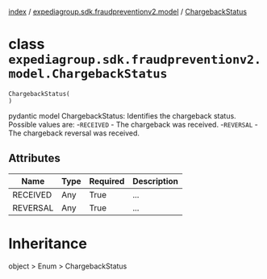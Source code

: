 [index](index.md) / [expediagroup.sdk.fraudpreventionv2.model](expediagroup.sdk.fraudpreventionv2.model.md) / [ChargebackStatus](ChargebackStatus.md)
# class `expediagroup.sdk.fraudpreventionv2.model.ChargebackStatus`
```
ChargebackStatus(
)
```

pydantic model ChargebackStatus: Identifies the chargeback status. Possible values are:
-`RECEIVED` - The chargeback was received.
-`REVERSAL` - The chargeback reversal was received.



## Attributes
    
    
        
    
        
    

|   Name   | Type | Required | Description |
|----------|------|----------|-------------|
| RECEIVED | Any  |   True   |     ...     |
| REVERSAL | Any  |   True   |     ...     |










# Inheritance
object > Enum > ChargebackStatus